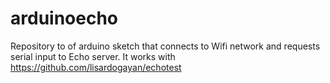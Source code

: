 # arduinoecho
Repository to of arduino sketch that connects to Wifi network and requests serial input to Echo server.
It works with https://github.com/lisardogayan/echotest
